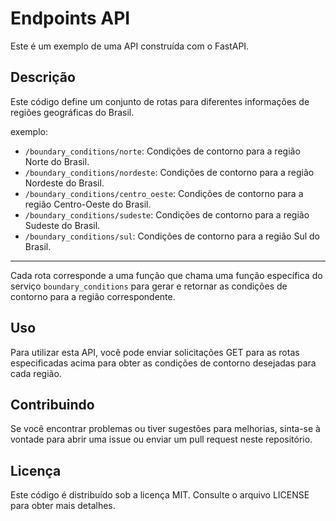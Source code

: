 # Endpoints API

Este é um exemplo de uma API construída com o FastAPI.

## Descrição

Este código define um conjunto de rotas para diferentes informações de regiões geográficas do Brasil.

exemplo:

- `/boundary_conditions/norte`: Condições de contorno para a região Norte do Brasil.
- `/boundary_conditions/nordeste`: Condições de contorno para a região Nordeste do Brasil.
- `/boundary_conditions/centro_oeste`: Condições de contorno para a região Centro-Oeste do Brasil.
- `/boundary_conditions/sudeste`: Condições de contorno para a região Sudeste do Brasil.
- `/boundary_conditions/sul`: Condições de contorno para a região Sul do Brasil.

---

Cada rota corresponde a uma função que chama uma função específica do serviço `boundary_conditions` para gerar e retornar as condições de contorno para a região correspondente.

## Uso

Para utilizar esta API, você pode enviar solicitações GET para as rotas especificadas acima para obter as condições de contorno desejadas para cada região.

## Contribuindo

Se você encontrar problemas ou tiver sugestões para melhorias, sinta-se à vontade para abrir uma issue ou enviar um pull request neste repositório.

## Licença

Este código é distribuído sob a licença MIT. Consulte o arquivo LICENSE para obter mais detalhes.

